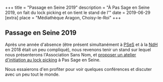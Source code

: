 +++
title = "Passage en Seine 2019"
description = "À Pas Sage en Seine 2019, on fait du lock picking et on tient le stand de l'"
date = 2019-06-29
[extra]
place = "Médiathèque Aragon, Choisy-le-Roi"
+++

## Passage en Seine 2019

Après une année d'absence (être présent simultanément à
[PSeS](@/activités/passage_en_seine/_index.md) et à la
[NdH](@/activités/le_hack/ndh_xvi.md) en 2018 était un peu compliqué), nous
revenons tenir un stand sur lequel nous présenterons l'Association Sans Nom, et
[proposer un atelier d'initiation au lock
picking](@/activités/lock-picking/session-pses-3.md) à Pas Sage en Seine.

Nous essaierons d'en profiter pour voir quelques conférences et discuter avec
un peu tout le monde.
